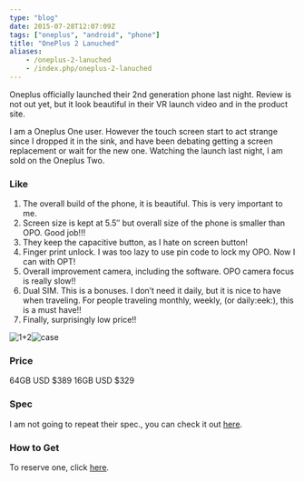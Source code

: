 ```yaml
---
type: "blog"
date: 2015-07-28T12:07:09Z
tags: ["oneplus", "android", "phone"]
title: "OnePlus 2 Lanuched"
aliases:
    - /oneplus-2-lanuched
    - /index.php/oneplus-2-lanuched
---
```


Oneplus officially launched their 2nd generation phone last night. Review is not out yet, but it look beautiful in their VR launch video and in the product site.
<!--more-->

I am a Oneplus One user. However the touch screen start to act strange since I dropped it in the sink, and have been debating getting a screen replacement or wait for the new one. Watching the launch last night, I am sold on the Oneplus Two.

### Like

1. The overall build of the phone, it is beautiful. This is very important to me.
2. Screen size is kept at 5.5″ but overall size of the phone is smaller than OPO. Good job!!!
3. They keep the capacitive button, as I hate on screen button!
4. Finger print unlock. I was too lazy to use pin code to lock my OPO. Now I can with OPT!
5. Overall improvement camera, including the software. OPO camera focus is really slow!!
6. Dual SIM. This is a bonuses. I don’t need it daily, but it is nice to have when traveling. For people traveling monthly, weekly, (or daily:eek:), this is a must have!!
7. Finally, surprisingly low price!!

![1+2](https://i2.wp.com/content.oneplus.net/skin/frontend/oneplus2015/default/images/feature/two/impress-img.png?resize=1201%2C1181&ssl=1)![case](https://i1.wp.com/content.oneplus.net/skin/frontend/oneplus2015/default/images/feature/two/styleSwap-view-img.png?resize=886%2C690&ssl=1)

### Price

64GB USD $389
 16GB USD $329

### Spec

I am not going to repeat their spec., you can check it out [here](https://oneplus.net/2/specs).

### How to Get

To reserve one, click [here](https://oneplus.net/invites?kolid=UQY0CZ).
